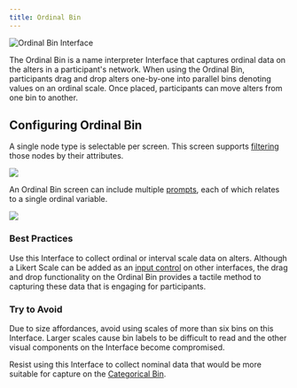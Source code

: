 ```yaml
---
title: Ordinal Bin
---
```


<InterfaceSummary>

![Ordinal Bin Interface](/assets/img/interface-documentation/ordinal-bin/example.png)

<InterfaceMeta type="Name Interpreter" creates="Ordinal attribute data on a single node type" usesprompts="true">

</InterfaceMeta>

</InterfaceSummary>

The Ordinal Bin is a name interpreter Interface that captures ordinal data on the alters in a participant's network. When using the Ordinal Bin, participants drag and drop alters one-by-one into parallel bins denoting values on an ordinal scale. Once placed, participants can move alters from one bin to another.

## Configuring Ordinal Bin

A single node type is selectable per screen. This screen supports [filtering](../key-concepts/network-filtering) those nodes by their attributes.

![](/assets/img/interface-documentation/ordinal-bin/architect_1.png)

An Ordinal Bin screen can include multiple [prompts](../key-concepts/prompts), each of which relates to a single ordinal variable.

![](/assets/img/interface-documentation/ordinal-bin/architect_2.png)

### Best Practices

<GoodPractice>

Use this Interface to collect ordinal or interval scale data on alters. Although a Likert Scale can be added as an [input control](../key-concepts/input-controls/) on other interfaces, the drag and drop functionality on the Ordinal Bin provides a tactile method to capturing these data that is engaging for participants.

</GoodPractice>

### Try to Avoid

<BadPractice>

Due to size affordances, avoid using scales of more than six bins on this Interface. Larger scales cause bin labels to be difficult to read and the other visual components on the Interface become compromised.

</BadPractice>

<BadPractice>

Resist using this Interface to collect nominal data that would be more suitable for capture on the [Categorical Bin](../interface-documentation/categorical-bin/).

</BadPractice>
